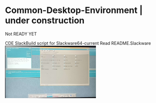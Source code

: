 # Common-Desktop-Environment | under construction
Not READY YET

CDE SlackBuild script for Slackware64-current
Read README.Slackware
<img
  src="https://github.com/rizitis/Common-Desktop-Environment/blob/main/IMG_20230201_225513.jpg"
  alt="Alt text"
  title="Optional title"
  style="display: inline-block; margin: 0 auto; max-width: 300px">

